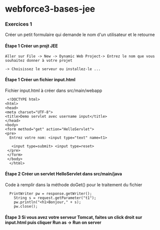 # webforce3-bases-jee

### Exercices 1

Créer un petit formulaire qui demande le nom d'un utilisateur et le retourne

#### Étape 1 Créer un projt JEE

    Aller sur File -> New -> Dynamic Web Project-> Entrez le nom que vous souhaitez donner à votre projet 
    
    -> Choisissez le serveur ou installez-le ...



#### Étape 1 Créer un fichier input.html

Fichier input.html à créer dans src/main/webapp



     <!DOCTYPE html>
    <html>
    <head>
    <meta charset="UTF-8">
    <title>Demo servlet avec username input</title>
    </head>
    <body>
    <form method="get" action="HelloServlet">
    <pre>
      Entrez votre nom: <input type="text" name=t1>

       <input type=submit> <input type=reset>
     </pre>
     </form>
     </body>
      </html>

#### Étape 2 Créer un servlet HelloServlet dans src/main/java

Code à remplir dans la méthode doGet() pour le traitement du fichier


      PrintWriter pw = response.getWriter();
		String s = request.getParameter("t1");
		pw.println("<h1>Bonjour," + s);
		pw.close();
		
		
		
#### Étape 3 Si vous avez votre serveur Tomcat, faites un click droit sur input.html puis cliquer Run as -> Run on server
          
          
          

